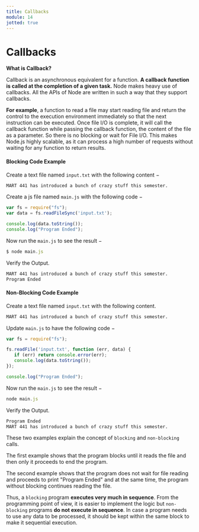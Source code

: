 ```yaml
---
title: Callbacks
module: 14
jotted: true
---
```


# Callbacks

**What is Callback?**

Callback is an asynchronous equivalent for a function. **A callback function is called at the completion of a given task.** Node makes heavy use of callbacks. All the APIs of Node are written in such a way that they support callbacks.

**For example**, a function to read a file may start reading file and return the control to the execution environment immediately so that the next instruction can be executed. Once file I/O is complete, it will call the callback function while passing the callback function, the content of the file as a parameter. So there is no blocking or wait for File I/O. This makes Node.js highly scalable, as it can process a high number of requests without waiting for any function to return results.

#### Blocking Code Example

Create a text file named `input.txt` with the following content −

```html
MART 441 has introduced a bunch of crazy stuff this semester.
```

Create a js file named `main.js` with the following code −

```js
var fs = require("fs");
var data = fs.readFileSync('input.txt');

console.log(data.toString());
console.log("Program Ended");
```

Now run the `main.js` to see the result −

```js
$ node main.js
```
Verify the Output.

```html
MART 441 has introduced a bunch of crazy stuff this semester.
Program Ended
```

#### Non-Blocking Code Example

Create a text file named `input.txt` with the following content.

```html
MART 441 has introduced a bunch of crazy stuff this semester.
```

Update `main.js` to have the following code −

```js
var fs = require("fs");

fs.readFile('input.txt', function (err, data) {
   if (err) return console.error(err);
   console.log(data.toString());
});

console.log("Program Ended");
```

Now run the `main.js` to see the result −

```js
node main.js
```

Verify the Output.

```html
Program Ended
MART 441 has introduced a bunch of crazy stuff this semester.
```

These two examples explain the concept of `blocking` and `non-blocking` calls.

The first example shows that the program blocks until it reads the file and then only it proceeds to end the program.

The second example shows that the program does not wait for file reading and proceeds to print "Program Ended" and at the same time, the program without blocking continues reading the file.

Thus, a `blocking` program **executes very much in sequence**. From the programming point of view, it is easier to implement the logic but `non-blocking` programs **do not execute in sequence**. In case a program needs to use any data to be processed, it should be kept within the same block to make it sequential execution.